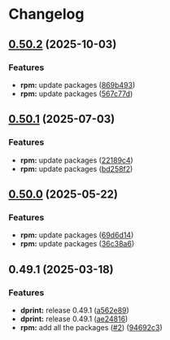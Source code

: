 # Changelog

## [0.50.2](https://github.com/joshuachp/packages/compare/dprint-v0.50.1...dprint-v0.50.2) (2025-10-03)


### Features

* **rpm:** update packages ([869b493](https://github.com/joshuachp/packages/commit/869b4937dcea4fa19eb96270a8831fd5327a0738))
* **rpm:** update packages ([567c77d](https://github.com/joshuachp/packages/commit/567c77d4ffcb45c6419e096dcc82caf7096143ce))

## [0.50.1](https://github.com/joshuachp/packages/compare/dprint-v0.50.0...dprint-v0.50.1) (2025-07-03)


### Features

* **rpm:** update packages ([22189c4](https://github.com/joshuachp/packages/commit/22189c4788091fae4de85ac6dab56ca437251ece))
* **rpm:** update packages ([bd258f2](https://github.com/joshuachp/packages/commit/bd258f25dff4d5120ac9c7ed0d7652faa74233a2))

## [0.50.0](https://github.com/joshuachp/packages/compare/dprint-v0.49.1...dprint-v0.50.0) (2025-05-22)


### Features

* **rpm:** update packages ([69d6d14](https://github.com/joshuachp/packages/commit/69d6d1419060e93f019cc3d412702c85d58e6a2f))
* **rpm:** update packages ([36c38a6](https://github.com/joshuachp/packages/commit/36c38a6b07a9bf44a65c43a1199c6e364ce13ce6))

## 0.49.1 (2025-03-18)


### Features

* **dprint:** release 0.49.1 ([a562e89](https://github.com/joshuachp/packages/commit/a562e89cf13ba24294f00e271bfda5a9fed0f0a9))
* **dprint:** release 0.49.1 ([ae24816](https://github.com/joshuachp/packages/commit/ae2481646407c5c1327bee1159dd6def96350499))
* **rpm:** add all the packages ([#2](https://github.com/joshuachp/packages/issues/2)) ([94692c3](https://github.com/joshuachp/packages/commit/94692c3e51d56c0cd6b247db63361bc7d5bc2532))
